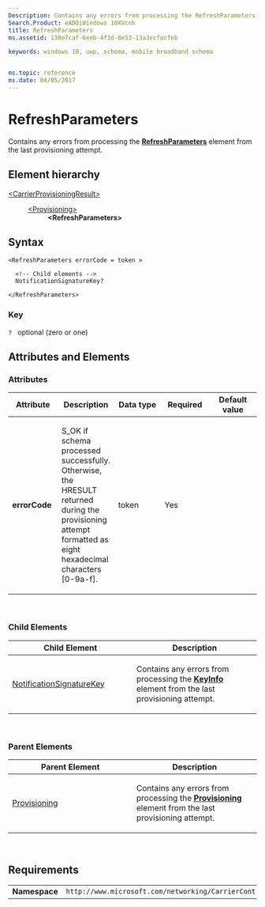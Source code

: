 ```yaml
---
Description: Contains any errors from processing the RefreshParameters element from the last provisioning attempt.
Search.Product: eADQiWindows 10XVcnh
title: RefreshParameters
ms.assetid: 138e7caf-6eeb-4f3d-8e53-13a3ecfacfeb

keywords: windows 10, uwp, schema, mobile broadband schema


ms.topic: reference
ms.date: 04/05/2017
---
```


# RefreshParameters


Contains any errors from processing the [**RefreshParameters**](../carriercontrolschema/element-refreshparameters.md) element from the last provisioning attempt.

## Element hierarchy

<dl>
<dt><a href="element-carrierprovisioningresult.md">&lt;CarrierProvisioningResult&gt;</a></dt>
<dd>
<dl>
<dt><a href="element-provisioning.md">&lt;Provisioning&gt;</a></dt>
<dd><b>&lt;RefreshParameters&gt;</b></dd>
</dl>
</dd>
</dl>

## Syntax

``` syntax
<RefreshParameters errorCode = token >

  <!-- Child elements -->
  NotificationSignatureKey?

</RefreshParameters>
```

### Key

`?`   optional (zero or one)

## Attributes and Elements


### Attributes

<table>
<colgroup>
<col width="20%" />
<col width="20%" />
<col width="20%" />
<col width="20%" />
<col width="20%" />
</colgroup>
<thead>
<tr class="header">
<th>Attribute</th>
<th>Description</th>
<th>Data type</th>
<th>Required</th>
<th>Default value</th>
</tr>
</thead>
<tbody>
<tr class="odd">
<td><strong>errorCode</strong></td>
<td><p>S_OK if schema processed successfully. Otherwise, the HRESULT returned during the provisioning attempt formatted as eight hexadecimal characters [0-9a-f].</p></td>
<td>token</td>
<td>Yes</td>
<td></td>
</tr>
</tbody>
</table>

 

### Child Elements

<table>
<colgroup>
<col width="50%" />
<col width="50%" />
</colgroup>
<thead>
<tr class="header">
<th>Child Element</th>
<th>Description</th>
</tr>
</thead>
<tbody>
<tr class="odd">
<td><a href="element-notificationsignaturekey.md">NotificationSignatureKey</a> </td>
<td><p>Contains any errors from processing the <a href="https://msdn.microsoft.com/library/windows/apps/hh868321"><strong>KeyInfo</strong></a>  element from the last provisioning attempt.</p></td>
</tr>
</tbody>
</table>

 

### Parent Elements

<table>
<colgroup>
<col width="50%" />
<col width="50%" />
</colgroup>
<thead>
<tr class="header">
<th>Parent Element</th>
<th>Description</th>
</tr>
</thead>
<tbody>
<tr class="odd">
<td><a href="element-provisioning.md">Provisioning</a> </td>
<td><p>Contains any errors from processing the <a href="https://msdn.microsoft.com/library/windows/apps/hh868300"><strong>Provisioning</strong></a>  element from the last provisioning attempt.</p></td>
</tr>
</tbody>
</table>

 

## Requirements

|          |         |
|----------|--------------|
| **Namespace** | `http://www.microsoft.com/networking/CarrierControlResults/v1` |

 

 